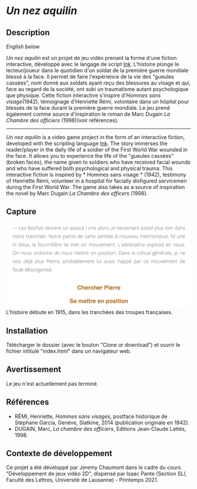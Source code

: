 # *Un nez aquilin*
## Description
*English below*

*Un nez aquilin* est un projet de jeu vidéo prenant la forme d'une fiction interactive, développé avec le langage de script [Ink](https://www.inklestudios.com/ink/). L'histoire plonge le lecteur/joueur dans le quotidien d'un soldat de la première guerre mondiale blessé à la face. Il permet de faire l'expérience de la vie des "gueules cassées", nom donné aux soldats ayant reçu des blessures au visage et qui, face au regard de la société, ont subi  un traumatisme autant psychologique que physique. Cette fiction interactive s'inspire d'*Hommes sans visage*(1942), témoignage d'Henriette Rémi, volontaire dans un hôpital pour blessés de la face durant la première guerre mondiale. Le jeu prend également comme source d'inspiration le roman de Marc Dugain <i>La Chambre des officiers</i> (1998)(voir références).

--- 

*Un nez aquilin* is a video game project in the form of an interactive fiction, developed with the scripting language [Ink](https://www.inklestudios.com/ink/). The story immerses the reader/player in the daily life of a soldier of the First World War wounded in the face. It allows you to experience the life of the "gueules cassées" (broken faces), the name given to soldiers who have received facial wounds and who have suffered both psychological and physical trauma. This interactive fiction is inspired by * Hommes sans visage * (1942), testimony of Henriette Rémi, volunteer in a hospital for facially disfigured servicemen during the First World War. The game also takes as a source of inspiration the novel by Marc Dugain *La Chambre des officers* (1998).

## Capture 
<img src="GameScreenShot.png" width="700">
L'histoire débute en 1915, dans les tranchées des troupes françaises.

## Installation 
 Télécharger le dossier (avec le bouton "Clone or download") et ouvrir le fichier intitulé "index.html" dans un navigateur web.

## Avertissement
Le jeu n'est actuellement pas terminé.

## Références
- RÉMI, Henriette, *Hommes sans visages*, postface historique de Stéphane Garcia, Genève, Slatkine, 2014 (publication originale en 1942).
- DUGAIN, Marc, *La chambre des officiers*, Editions Jean-Claude Lattès, 1998.

## Contexte de développement 
Ce projet a été développé par Jeremy Chaumont dans le cadre du cours "Développement de jeux vidéo 2D", dispensé par Isaac Pante (Section SLI, Faculté des Lettres, Université de Lausanne) - Printemps 2021.
